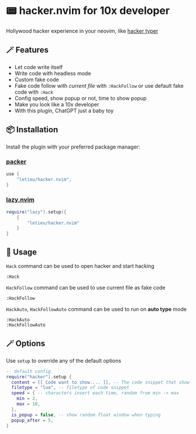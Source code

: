 # 📟 hacker.nvim for 10x developer

Hollywood hacker experience in your neovim, like [hacker typer](https://hackertyper.net/)


## 🪄 Features
- Let code write itself
- Write code with headless mode
- Custom fake code
- Fake code follow with *current file* with `:HackFollow` or use default fake code with `:Hack`
- Config speed, show popup or not, time to show popup
- Make you look like a 10x developer
- With this plugin, ChatGPT just a baby toy

## 📦 Installation

Install the plugin with your preferred package manager:

### [packer](https://github.com/wbthomason/packer.nvim)

```lua
use {
    "letieu/hacker.nvim",
}
```

### [lazy.nvim](https://github.com/folke/lazy.nvim)

```lua
require("lazy").setup({
    { 
        "letieu/hacker.nvim"
    }
}
```

## 🚀 Usage

`Hack` command can be used to open hacker and start hacking

```
:Hack
```

`HackFollow` command can be used to use current file as fake code
```
:HackFollow
```

`HackAuto`, `HackFollowAuto` command can be used to run on **auto type** mode
```
:HackAuto
:HackFollowAuto
```

## 🪄 Options

Use `setup` to override any of the default options

```lua
-- default config
require("hacker").setup {
  content = [[ Code want to show.... ]], -- The code snippet that show when typing
  filetype = "lua", -- filetype of code snippet
  speed = { -- characters insert each time, random from min -> max
    min = 2,
    max = 10,
  },
  is_popup = false, -- show random float window when typing
  popup_after = 5,
}
```

